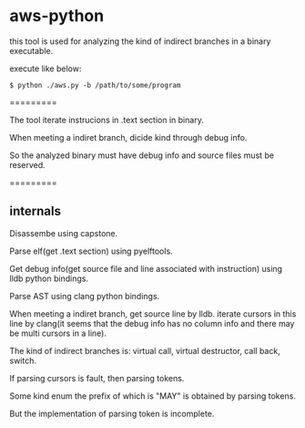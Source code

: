 # aws-python

this tool is used for analyzing the kind of indirect branches in a binary executable.

execute like below:

    $ python ./aws.py -b /path/to/some/program


=========

The tool iterate instrucions in .text section in binary.

When meeting a indiret branch, dicide kind through debug info.

So the analyzed binary must have debug info and source files must be reserved.

=========

## internals

Disassembe using capstone.

Parse elf(get .text section) using pyelftools.

Get debug info(get source file and line associated with instruction) using lldb python bindings.

Parse AST using clang python bindings.

When meeting a indiret branch, get source line by lldb. iterate cursors in this line by clang(it seems that the debug info has no column info and there may be multi cursors in a line).

The kind of indirect branches is: virtual call, virtual destructor, call back, switch.

If parsing cursors is fault, then parsing tokens.

Some kind enum the prefix of which is "MAY" is obtained by parsing tokens.

But the implementation of parsing token is incomplete.
